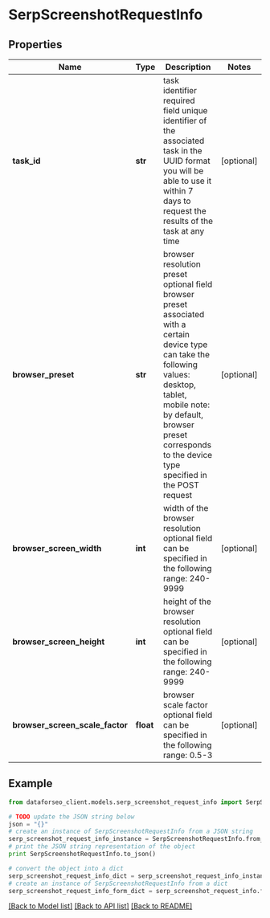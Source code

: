 # SerpScreenshotRequestInfo


## Properties

Name | Type | Description | Notes
------------ | ------------- | ------------- | -------------
**task_id** | **str** | task identifier required field unique identifier of the associated task in the UUID format you will be able to use it within 7 days to request the results of the task at any time | [optional] 
**browser_preset** | **str** | browser resolution preset optional field browser preset associated with a certain device type can take the following values: desktop, tablet, mobile note: by default, browser preset corresponds to the device type specified in the POST request | [optional] 
**browser_screen_width** | **int** | width of the browser resolution optional field can be specified in the following range: 240-9999 | [optional] 
**browser_screen_height** | **int** | height of the browser resolution optional field can be specified in the following range: 240-9999 | [optional] 
**browser_screen_scale_factor** | **float** | browser scale factor optional field can be specified in the following range: 0.5-3 | [optional] 

## Example

```python
from dataforseo_client.models.serp_screenshot_request_info import SerpScreenshotRequestInfo

# TODO update the JSON string below
json = "{}"
# create an instance of SerpScreenshotRequestInfo from a JSON string
serp_screenshot_request_info_instance = SerpScreenshotRequestInfo.from_json(json)
# print the JSON string representation of the object
print SerpScreenshotRequestInfo.to_json()

# convert the object into a dict
serp_screenshot_request_info_dict = serp_screenshot_request_info_instance.to_dict()
# create an instance of SerpScreenshotRequestInfo from a dict
serp_screenshot_request_info_form_dict = serp_screenshot_request_info.from_dict(serp_screenshot_request_info_dict)
```
[[Back to Model list]](../README.md#documentation-for-models) [[Back to API list]](../README.md#documentation-for-api-endpoints) [[Back to README]](../README.md)


